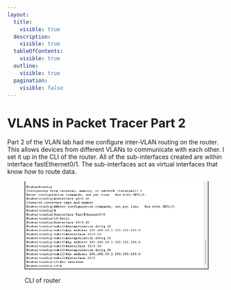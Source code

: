 ```yaml
---
layout:
  title:
    visible: true
  description:
    visible: true
  tableOfContents:
    visible: true
  outline:
    visible: true
  pagination:
    visible: false
---
```


# VLANS in Packet Tracer Part 2

Part 2 of the VLAN lab had me configure inter-VLAN routing on the router. This allows devices from different VLANs to communicate with each other. I set it up in the CLI of the router. All of the sub-interfaces created are within interface fastEthernet0/1. The sub-interfaces act as virtual interfaces that know how to route data.

<figure><img src="../../.gitbook/assets/CLI code for inter-vlan routing on a router.png" alt=""><figcaption><p>CLI of router</p></figcaption></figure>
